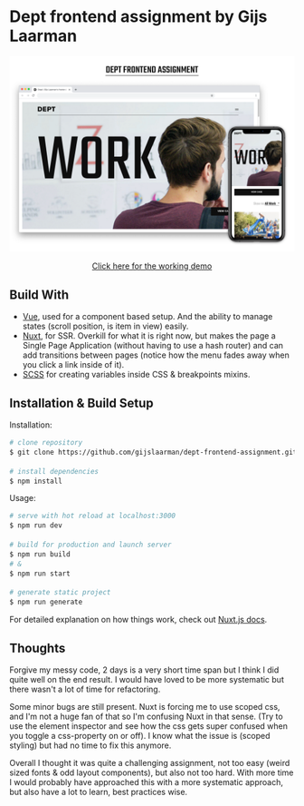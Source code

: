 # Dept frontend assignment by Gijs Laarman

![Preview of the assignment](./docs/preview.png)

<p style="text-align: center"><a href="https://dept-frontend-assignment-chi.vercel.app/">Click here for the working demo</a></p>

## Build With

- [Vue](https://v3.vuejs.org/guide/introduction.html), used for a component based setup. And the ability to manage states (scroll position, is item in view) easily.
- [Nuxt](https://nuxtjs.org/), for SSR. Overkill for what it is right now, but makes the page a Single Page Application (without having to use a hash router) and can add transitions between pages (notice how the menu fades away when you click a link inside of it).
- [SCSS]('https://sass-lang.com/guide') for creating variables inside CSS & breakpoints mixins.

## Installation & Build Setup

Installation:

```bash
# clone repository
$ git clone https://github.com/gijslaarman/dept-frontend-assignment.git && cd dept-frontend-assignment

# install dependencies
$ npm install
```

Usage:

```bash
# serve with hot reload at localhost:3000
$ npm run dev

# build for production and launch server
$ npm run build
# &
$ npm run start

# generate static project
$ npm run generate
```

For detailed explanation on how things work, check out [Nuxt.js docs](https://nuxtjs.org).

## Thoughts

Forgive my messy code, 2 days is a very short time span but I think I did quite well on the end result. I would have loved to be more systematic but there wasn't a lot of time for refactoring.

Some minor bugs are still present. Nuxt is forcing me to use scoped css, and I'm not a huge fan of that so I'm confusing Nuxt in that sense. (Try to use the element inspector and see how the css gets super confused when you toggle a css-property on or off). I know what the issue is (scoped styling) but had no time to fix this anymore.

Overall I thought it was quite a challenging assignment, not too easy (weird sized fonts & odd layout components), but also not too hard. With more time I would probably have approached this with a more systematic approach, but also have a lot to learn, best practices wise.
